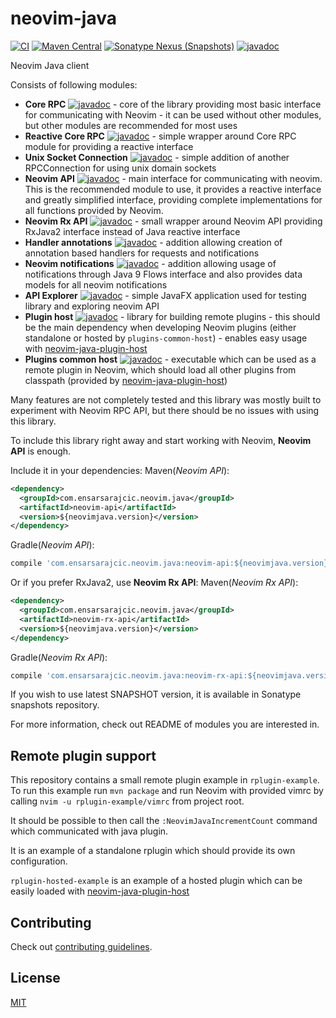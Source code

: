 # neovim-java

[![CI](https://ci.codeberg.org/api/badges/neovim-java/neovim-java/status.svg)](https://ci.codeberg.org/neovim-java/neovim-java)
[![Maven Central](https://maven-badges.herokuapp.com/maven-central/com.ensarsarajcic.neovim.java/parent/badge.svg)](https://maven-badges.herokuapp.com/maven-central/com.ensarsarajcic.neovim.java/parent)
[![Sonatype Nexus (Snapshots)](https://img.shields.io/nexus/s/com.ensarsarajcic.neovim.java/parent?server=https%3A%2F%2Foss.sonatype.org)](https://oss.sonatype.org/content/repositories/snapshots/com/ensarsarajcic/neovim/java/)
[![javadoc](https://javadoc.io/badge2/com.ensarsarajcic.neovim.java/core-rpc/javadoc.svg)](https://javadoc.io/doc/com.ensarsarajcic.neovim.java)

Neovim Java client

Consists of following modules:
 * **Core RPC** [![javadoc](https://javadoc.io/badge2/com.ensarsarajcic.neovim.java/core-rpc/javadoc.svg)](https://javadoc.io/doc/com.ensarsarajcic.neovim.java/core-rpc) - core of the library providing most basic interface for communicating with Neovim - it can be used without other modules, but other modules are recommended for most uses
 * **Reactive Core RPC**  [![javadoc](https://javadoc.io/badge2/com.ensarsarajcic.neovim.java/reactive-core-rpc/javadoc.svg)](https://javadoc.io/doc/com.ensarsarajcic.neovim.java/reactive-core-rpc) - simple wrapper around Core RPC module for providing a reactive interface
 * **Unix Socket Connection**  [![javadoc](https://javadoc.io/badge2/com.ensarsarajcic.neovim.java/unix-socket-connection/javadoc.svg)](https://javadoc.io/doc/com.ensarsarajcic.neovim.java/unix-socket-connection) - simple addition of another RPCConnection for using unix domain sockets
 * **Neovim API**  [![javadoc](https://javadoc.io/badge2/com.ensarsarajcic.neovim.java/neovim-api/javadoc.svg)](https://javadoc.io/doc/com.ensarsarajcic.neovim.java/neovim-api) - main interface for communicating with neovim. This is the recommended module to use, it provides a reactive interface and greatly simplified interface, providing complete implementations for all functions provided by Neovim.
 * **Neovim Rx API**  [![javadoc](https://javadoc.io/badge2/com.ensarsarajcic.neovim.java/neovim-rx-api/javadoc.svg)](https://javadoc.io/doc/com.ensarsarajcic.neovim.java/neovim-rx-api) - small wrapper around Neovim API providing RxJava2 interface instead of Java reactive interface
 * **Handler annotations**  [![javadoc](https://javadoc.io/badge2/com.ensarsarajcic.neovim.java/handler-annotations/javadoc.svg)](https://javadoc.io/doc/com.ensarsarajcic.neovim.java/handler-annotations) - addition allowing creation of annotation based handlers for requests and notifications
 * **Neovim notifications**  [![javadoc](https://javadoc.io/badge2/com.ensarsarajcic.neovim.java/neovim-notifications/javadoc.svg)](https://javadoc.io/doc/com.ensarsarajcic.neovim.java/neovim-notifications) - addition allowing usage of notifications through Java 9 Flows interface and also provides data models for all neovim notifications
 * **API Explorer**  [![javadoc](https://javadoc.io/badge2/com.ensarsarajcic.neovim.java/api-explorer/javadoc.svg)](https://javadoc.io/doc/com.ensarsarajcic.neovim.java/api-explorer) - simple JavaFX application used for testing library and exploring neovim API
 * **Plugin host**  [![javadoc](https://javadoc.io/badge2/com.ensarsarajcic.neovim.java/plugin-host/javadoc.svg)](https://javadoc.io/doc/com.ensarsarajcic.neovim.java/plugin-host) - library for building remote plugins - this should be the main dependency when developing Neovim plugins (either standalone or hosted by `plugins-common-host`) - enables easy usage with [neovim-java-plugin-host](https://codeberg.org/neovim-java/neovim-java-plugin-host)
 * **Plugins common host**  [![javadoc](https://javadoc.io/badge2/com.ensarsarajcic.neovim.java/plugins-common-host/javadoc.svg)](https://javadoc.io/doc/com.ensarsarajcic.neovim.java/plugins-common-host) - executable which can be used as a remote plugin in Neovim, which should load all other plugins from classpath (provided by [neovim-java-plugin-host](https://codeberg.org/neovim-java/neovim-java-plugin-host))

Many features are not completely tested and this library was mostly built to experiment with Neovim RPC API, but there should be no issues with using this library.

To include this library right away and start working with Neovim, **Neovim API** is enough.

Include it in your dependencies:
Maven(*Neovim API*):
```xml
<dependency>
  <groupId>com.ensarsarajcic.neovim.java</groupId>
  <artifactId>neovim-api</artifactId>
  <version>${neovimjava.version}</version>
</dependency>
```
Gradle(*Neovim API*):
```groovy
compile 'com.ensarsarajcic.neovim.java:neovim-api:${neovimjava.version}'
```

Or if you prefer RxJava2, use **Neovim Rx API**:
Maven(*Neovim Rx API*):
```xml
<dependency>
  <groupId>com.ensarsarajcic.neovim.java</groupId>
  <artifactId>neovim-rx-api</artifactId>
  <version>${neovimjava.version}</version>
</dependency>
```
Gradle(*Neovim Rx API*):
```groovy
compile 'com.ensarsarajcic.neovim.java:neovim-rx-api:${neovimjava.version}'
```

If you wish to use latest SNAPSHOT version, it is available in Sonatype snapshots repository.

For more information, check out README of modules you are interested in.

## Remote plugin support
This repository contains a small remote plugin example in `rplugin-example`. To run this example run `mvn package` and run Neovim with provided vimrc by calling `nvim -u rplugin-example/vimrc` from project root.

It should be possible to then call the `:NeovimJavaIncrementCount` command which communicated with java plugin.

It is an example of a standalone rplugin which should provide its own configuration.

`rplugin-hosted-example` is an example of a hosted plugin which can be easily loaded with [neovim-java-plugin-host](https://codeberg.org/neovim-java/neovim-java-plugin-host)

## Contributing

Check out [contributing guidelines](CONTRIBUTING.md).

## License

[MIT](LICENSE)
